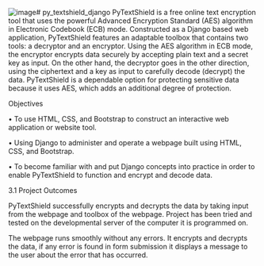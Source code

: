 ![image](https://github.com/vishnurchityala/py_textshield_django/assets/103362352/7726ac88-fbd8-4272-a4c4-324292349e85)# py_textshield_django
PyTextShield is a free online text encryption tool that uses the powerful Advanced Encryption Standard (AES) algorithm in Electronic Codebook (ECB) mode. Constructed as a Django based web application, PyTextShield features an adaptable toolbox that contains two tools: a decryptor and an encryptor. Using the AES algorithm in ECB mode, the encryptor encrypts data securely by accepting plain text and a secret key as input. On the other hand, the decryptor goes in the other direction, using the ciphertext and a key as input to carefully decode (decrypt) the data. PyTextShield is a dependable option for protecting sensitive data because it uses AES, which adds an additional degree of protection.

Objectives

• To use HTML, CSS, and Bootstrap to construct an interactive web application or website tool.

• Using Django to administer and operate a webpage built using HTML, CSS, and Bootstrap.

• To become familiar with and put Django concepts into practice in order to enable PyTextShield to function and encrypt and decode data.

3.1	Project Outcomes

PyTextShield successfully encrypts and decrypts the data by taking input from the webpage and toolbox of the webpage. Project has been tried and tested on the developmental server of the computer it is programmed on.

The webpage runs smoothly without any errors. It encrypts and decrypts the data, if any error is found in form submission it displays a message to the user about the error that has occurred.


